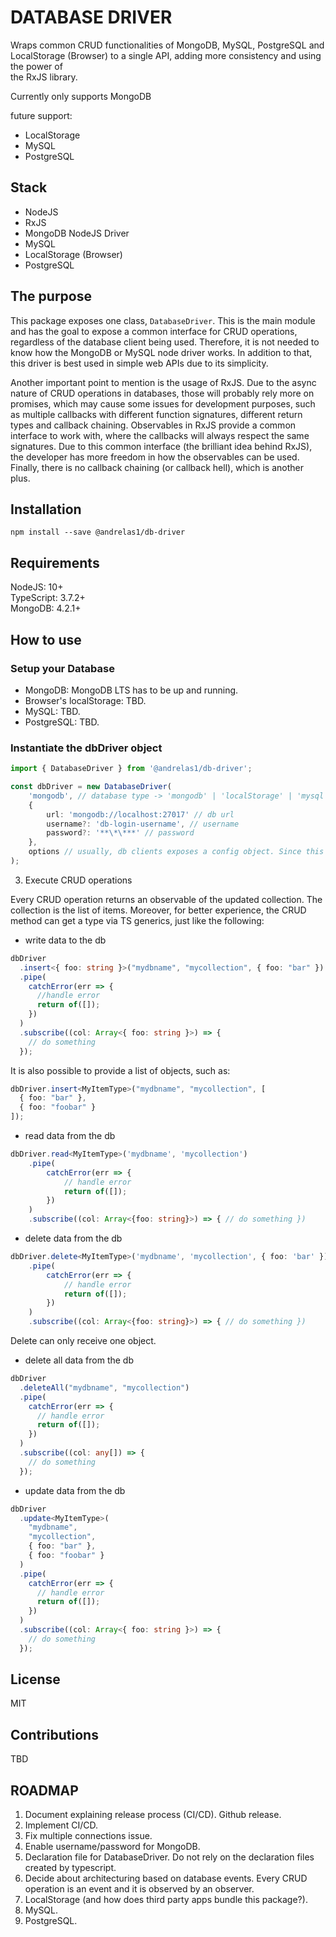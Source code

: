 # DATABASE DRIVER

Wraps common CRUD functionalities of MongoDB, MySQL, PostgreSQL and LocalStorage (Browser) to a single API, adding more consistency and using the power of <br>
the RxJS library.

Currently only supports MongoDB

future support:

- LocalStorage
- MySQL
- PostgreSQL

## Stack

- NodeJS
- RxJS
- MongoDB NodeJS Driver
- MySQL
- LocalStorage (Browser)
- PostgreSQL

## The purpose

This package exposes one class, `DatabaseDriver`. This is the main module and has the goal to expose a common interface for
CRUD operations, regardless of the database client being used. Therefore, it is not needed to know how the MongoDB or MySQL node driver
works.
In addition to that, this driver is best used in simple web APIs due to its simplicity.

Another important point to mention is the usage of RxJS. Due to the async nature of CRUD operations in databases, those will probably
rely more on promises, which may cause some issues for development purposes, such as multiple callbacks with different function signatures, different
return types and callback chaining. Observables in RxJS provide a common interface to work with, where the callbacks will always respect
the same signatures. Due to this common interface (the brilliant idea behind RxJS), the developer has more freedom in how the observables
can be used. Finally, there is no callback chaining (or callback hell), which is another plus.

## Installation

`npm install --save @andrelas1/db-driver`

## Requirements

NodeJS: 10+ <br>
TypeScript: 3.7.2+ <br>
MongoDB: 4.2.1+

## How to use

### Setup your Database

- MongoDB: MongoDB LTS has to be up and running.
- Browser's localStorage: TBD.
- MySQL: TBD.
- PostgreSQL: TBD.

### Instantiate the dbDriver object

```typescript
import { DatabaseDriver } from '@andrelas1/db-driver';

const dbDriver = new DatabaseDriver(
    'mongodb', // database type -> 'mongodb' | 'localStorage' | 'mysql' | 'postgresql'
    {
        url: 'mongodb://localhost:27017' // db url
        username?: 'db-login-username', // username
        password?: '**\*\***' // password
    },
    options // usually, db clients exposes a config object. Since this still only supports mongo, this is equivalent to the MongoClientOptions
);
```

3.  Execute CRUD operations

Every CRUD operation returns an observable of the updated collection. The collection is the list of items. Moreover, for better experience, the CRUD method can get a type via TS generics, just like the following:

- write data to the db

```typescript
dbDriver
  .insert<{ foo: string }>("mydbname", "mycollection", { foo: "bar" })
  .pipe(
    catchError(err => {
      //handle error
      return of([]);
    })
  )
  .subscribe((col: Array<{ foo: string }>) => {
    // do something
  });
```

It is also possible to provide a list of objects, such as:

```typescript
dbDriver.insert<MyItemType>("mydbname", "mycollection", [
  { foo: "bar" },
  { foo: "foobar" }
]);
```

- read data from the db

```typescript
dbDriver.read<MyItemType>('mydbname', 'mycollection')
    .pipe(
        catchError(err => {
            // handle error
            return of([]);
        })
    )
    .subscribe((col: Array<{foo: string}>) => { // do something })
```

- delete data from the db

```typescript
dbDriver.delete<MyItemType>('mydbname', 'mycollection', { foo: 'bar' })
    .pipe(
        catchError(err => {
            // handle error
            return of([]);
        })
    )
    .subscribe((col: Array<{foo: string}>) => { // do something })
```

Delete can only receive one object.

- delete all data from the db

```typescript
dbDriver
  .deleteAll("mydbname", "mycollection")
  .pipe(
    catchError(err => {
      // handle error
      return of([]);
    })
  )
  .subscribe((col: any[]) => {
    // do something
  });
```

- update data from the db

```typescript
dbDriver
  .update<MyItemType>(
    "mydbname",
    "mycollection",
    { foo: "bar" },
    { foo: "foobar" }
  )
  .pipe(
    catchError(err => {
      // handle error
      return of([]);
    })
  )
  .subscribe((col: Array<{ foo: string }>) => {
    // do something
  });
```

## License

MIT

## Contributions

TBD

## ROADMAP

1. Document explaining release process (CI/CD). Github release.
2. Implement CI/CD.
3. Fix multiple connections issue.
4. Enable username/password for MongoDB.
5. Declaration file for DatabaseDriver. Do not rely on the declaration files created by typescript.
6. Decide about architecturing based on database events. Every CRUD operation is an event and it is observed by an observer.
7. LocalStorage (and how does third party apps bundle this package?).
8. MySQL.
9. PostgreSQL.
